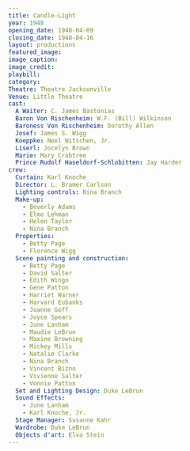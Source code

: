 ```yaml
---
title: Candle-Light
year: 1948
opening_date: 1948-04-09
closing_date: 1948-04-16
layout: productions
featured_image: 
image_caption:
image_credit:
playbill: 
category: 
Theatre: Theatre Jacksonville
Venue: Little Theatre
cast:
  A Waiter: C. James Bastonias
  Baron Von Rischenheim: W.F. (Bill) Wilkinson
  Baroness Von Rischenheim: Dorothy Allen
  Josef: James S. Wigg
  Koeppke: Neel Witschen, Jr.
  Liserl: Jocelyn Brown
  Marie: Mary Crabtree
  Prince Rudolf Haseldorf-Schlobitten: Jay Harder
crew:
  Curtain: Karl Knoche
  Director: L. Bramer Carlson
  Lighting controls: Nina Branch
  Make-up:
    - Beverly Adams
    - Elmo Lehman
    - Helen Taylor
    - Nina Branch
  Properties:
    - Betty Page
    - Florence Wigg
  Scene painting and construction:
    - Betty Page
    - David Salter
    - Edith Wingo
    - Gene Patton
    - Harriet Warner
    - Harvard Eubanks
    - Joanne Goff
    - Joyce Spears
    - June Lanham
    - Maudie LeBrun
    - Maxine Browning
    - Mickey Mills
    - Natalie Clarke
    - Nina Branch
    - Vincent Bizno
    - Vivienne Salter
    - Vonnie Patton
  Set and Lighting Design: Duke LeBrun
  Sound Effects:
    - June Lanham
    - Karl Knoche, Jr.
  Stage Manager: Susanne Kahr
  Wardrobe: Duke LeBrun
  Objects d'art: Elva Stein
---
```


